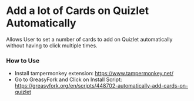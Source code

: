# Add a lot of Cards on Quizlet Automatically
Allows User to set a number of cards to add on Quizlet automatically without having to click multiple times.

### How to Use
- Install tampermonkey extension: https://www.tampermonkey.net/  
- Go to GreasyFork and Click on Install Script: https://greasyfork.org/en/scripts/448702-automatically-add-cards-on-quizlet
